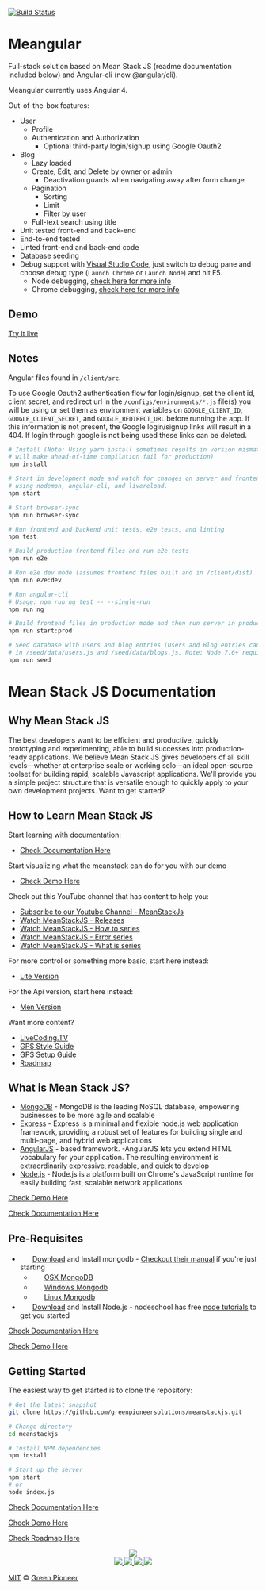 [![Build Status](https://travis-ci.org/JavierPDev/Meangular.svg?branch=master)](https://travis-ci.org/JavierPDev/Meangular)

# Meangular

Full-stack solution based on Mean Stack JS (readme documentation included below) and Angular-cli (now @angular/cli).

Meangular currently uses Angular 4.

Out-of-the-box features:
* User
  * Profile
  * Authentication and Authorization
    * Optional third-party login/signup using Google Oauth2
* Blog
  * Lazy loaded
  * Create, Edit, and Delete by owner or admin
    * Deactivation guards when navigating away after form change
  * Pagination
    * Sorting
    * Limit
    * Filter by user
  * Full-text search using title
* Unit tested front-end and back-end
* End-to-end tested
* Linted front-end and back-end code
* Database seeding
* Debug support with [Visual Studio Code](https://code.visualstudio.com/), just switch to debug pane and choose debug type (`Launch Chrome` or `Launch Node`) and hit F5.
  * Node debugging, [check here for more info](https://code.visualstudio.com/docs/nodejs/nodejs-debugging)
  * Chrome debugging, [check here for more info](https://github.com/Microsoft/vscode-chrome-debug)

## Demo
[Try it live](http://meangular.herokuapp.com)

## Notes
Angular files found in `/client/src`.

To use Google Oauth2 authentication flow for login/signup, set the client id, client secret, and redirect url in the `/configs/environments/*.js` file(s) you will be using or set them as environment variables on `GOOGLE_CLIENT_ID`, `GOOGLE_CLIENT_SECRET`, and `GOOGLE_REDIRECT_URL` before running the app. If this information is not present, the Google login/signup links will result in a 404. If login through google is not being used these links can be deleted. 

```bash
# Install (Note: Using yarn install sometimes results in version mismatch which
# will make ahead-of-time compilation fail for production)
npm install

# Start in development mode and watch for changes on server and frontend
# using nodemon, angular-cli, and livereload. 
npm start

# Start browser-sync
npm run browser-sync

# Run frontend and backend unit tests, e2e tests, and linting
npm test

# Build production frontend files and run e2e tests
npm run e2e

# Run e2e dev mode (assumes frontend files built and in /client/dist)
npm run e2e:dev

# Run angular-cli
# Usage: npm run ng test -- --single-run
npm run ng

# Build frontend files in production mode and then run server in production mode
npm run start:prod

# Seed database with users and blog entries (Users and Blog entries can be added
# in /seed/data/users.js and /seed/data/blogs.js. Note: Node 7.6+ required for this feature).
npm run seed
```





# Mean Stack JS Documentation


Why Mean Stack JS
-----------------

The best developers want to be efficient and productive, quickly prototyping and experimenting, able to build successes into production-ready applications. We believe Mean Stack JS gives developers of all skill levels—whether at enterprise scale or working solo—an ideal open-source toolset for building rapid, scalable Javascript applications. We'll provide you a simple project structure that is versatile enough to quickly apply to your own development projects. Want to get started?


How to Learn Mean Stack JS
-----------------
Start learning with documentation:
* [Check Documentation Here](https://github.com/greenpioneersolutions/meanstackjs/wiki)

Start visualizing what the meanstack can do for you with our demo
* [Check Demo Here](https://meanstackjs.herokuapp.com/)

Check out this YouTube channel that has content to help you:
* [Subscribe to our Youtube Channel - MeanStackJs](https://www.youtube.com/channel/UC5lpSv5tNowgWxC9crTl97g)
* [Watch MeanStackJS - Releases](https://www.youtube.com/playlist?list=PLhJ-Q2setTdrhK1m0F1lUfZsIzBbw6wny)
* [Watch MeanStackJS - How to series](https://www.youtube.com/playlist?list=PLhJ-Q2setTdqgwW6U39s_oMAehgtXa15O)
* [Watch MeanStackJS - Error series](https://www.youtube.com/playlist?list=PLhJ-Q2setTdr19ha6bx7jt6Bu2RCM5c5_)
* [Watch MeanStackJS - What is series](https://www.youtube.com/playlist?list=PLhJ-Q2setTdpkHfA-mDMSjl4Wv-trKlY8)

For more control or something more basic, start here instead:
* [Lite Version](https://github.com/greenpioneersolutions/meanstackjs-lite)

For the Api version, start here instead:
* [Men Version](https://github.com/greenpioneersolutions/menstackjs)

Want more content?
* [LiveCoding.TV](https://www.livecoding.tv/greenpioneer/)
* [GPS Style Guide](https://github.com/greenpioneersolutions/gps-style-guide)
* [GPS Setup Guide](https://github.com/greenpioneersolutions/gps-setup-guide)
* [Roadmap](https://github.com/greenpioneersolutions/meanstackjs/wiki/Roadmap)

What is Mean Stack JS?
-----------------

- [MongoDB](https://www.mongodb.org/) - MongoDB is the leading NoSQL database, empowering businesses to be more agile and scalable
- [Express](http://expressjs.com/) - Express is a minimal and flexible node.js web application framework, providing a robust set of features for building single and multi-page, and hybrid web applications
- [AngularJS](https://angularjs.org/) - based framework. -AngularJS lets you extend HTML vocabulary for your application. The resulting environment is extraordinarily expressive, readable, and quick to develop
- [Node.js](http://www.nodejs.org/) - Node.js is a platform built on Chrome's JavaScript runtime for easily building fast, scalable network applications

[Check Demo Here](https://meanstackjs.herokuapp.com/)

[Check Documentation Here](https://github.com/greenpioneersolutions/meanstackjs/wiki)

Pre-Requisites
-------------

- <img src="https://www.mongodb.com/assets/global/favicon-bf23af61025ab0705dc84c3315c67e402d30ed0cba66caff15de0d57974d58ff.ico" height="17">&nbsp; [Download](https://www.mongodb.org/downloads) and Install mongodb - <a href="https://docs.mongodb.org/manual/">Checkout their manual</a> if you're just starting
  - <img src="http://deluge-torrent.org/images/apple-logo.gif" height="17">&nbsp; [OSX MongoDB](https://docs.mongodb.org/manual/tutorial/install-mongodb-on-os-x/)
  - <img src="http://dc942d419843af05523b-ff74ae13537a01be6cfec5927837dcfe.r14.cf1.rackcdn.com/wp-content/uploads/windows-8-50x50.jpg" height="17">&nbsp; [Windows Mongodb](https://docs.mongodb.org/manual/tutorial/install-mongodb-on-windows/)
  - <img src="https://lh5.googleusercontent.com/-2YS1ceHWyys/AAAAAAAAAAI/AAAAAAAAAAc/0LCb_tsTvmU/s46-c-k/photo.jpg" height="17">&nbsp; [Linux Mongodb](https://docs.mongodb.org/manual/administration/install-on-linux/)
- <img src="https://nodejs.org/static/apple-touch-icon.png" height="17">&nbsp; [Download](http://nodejs.org) and Install Node.js  - nodeschool has free <a href=" http://nodeschool.io/#workshoppers">node tutorials</a> to get you started


[Check Documentation Here](https://github.com/greenpioneersolutions/meanstackjs/wiki)

[Check Demo Here](https://meanstackjs.herokuapp.com/)

Getting Started
---------------

The easiest way to get started is to clone the repository:

```bash
# Get the latest snapshot
git clone https://github.com/greenpioneersolutions/meanstackjs.git

# Change directory
cd meanstackjs

# Install NPM dependencies
npm install

# Start up the server
npm start
# or
node index.js
```

[Check Documentation Here](https://github.com/greenpioneersolutions/meanstackjs/wiki)

[Check Demo Here](https://meanstackjs.herokuapp.com/)

[Check Roadmap Here](https://github.com/greenpioneersolutions/meanstackjs/wiki/Roadmap)

[express]: <http://expressjs.com>
[AngularJS]: <http://angularjs.org>
[node.js]: <http://nodejs.org>
[license]: http://showalicense.com/?fullname=Green%20Pioneer%20%3Cgreen%40greenpioneersolutions.com%3E&year=2016#license-mit
[website]: http://greenpioneersolutions.com/


<div align="center">
  <img src="http://greenpioneersolutions.com/img/icons/apple-icon-180x180.png"><br>
  <a href="https://www.facebook.com/Green-Pioneer-Solutions-1023752974341910">
    <img src="https://greenpioneer.github.io/images/social-1_square-facebook.svg">
  </a>
  <a href="https://twitter.com/greenpioneerdev">
    <img src="https://greenpioneer.github.io/images/social-1_logo-twitter.svg">
  </a>
  <a href="https://github.com/greenpioneersolutions">
    <img src="https://greenpioneer.github.io/images/social-1_logo-github.svg">
  </a>
  <a href="http://greenpioneersolutions.com/">
    <img src="https://greenpioneer.github.io/images/social-1_logo-blogger.svg">
  </a>
 </div>


[MIT][license] © [Green Pioneer][website]


